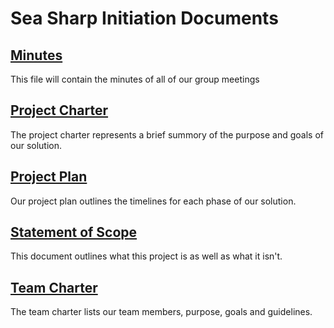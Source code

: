 # Sea Sharp Initiation Documents
## [Minutes](./Minutes.md)
This file will contain the minutes of all of our group meetings

## [Project Charter](./ProjectCharter.md)
The project charter represents a brief summory of the purpose and goals of our solution.

## [Project Plan](./ProjectPlan.md)
Our project plan outlines the timelines for each phase of our solution.

## [Statement of Scope](./StatementOfScope.md)
This document outlines what this project is as well as what it isn't. 

## [Team Charter](./TeamCharter.md)
The team charter lists our team members, purpose, goals and guidelines. 
